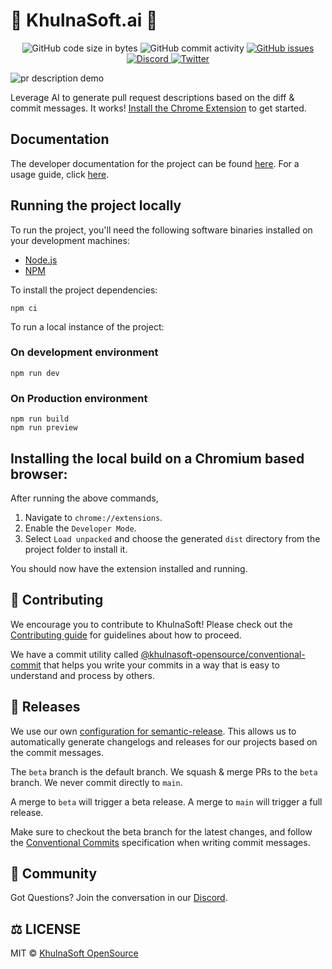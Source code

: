   <h1>🍕 KhulnaSoft.ai 🍕</h1>
</div>
<p align="center">
  <img src="https://img.shields.io/github/languages/code-size/khulnasoft-opensource/browser-extensions" alt="GitHub code size in bytes">
  <img src="https://img.shields.io/github/commit-activity/w/khulnasoft-opensource/browser-extensions" alt="GitHub commit activity">
  <a href="https://github.com/khulnasoft-opensource/browser-extensions/issues">
    <img src="https://img.shields.io/github/issues/khulnasoft-opensource/browser-extensions" alt="GitHub issues">
  </a>
  <a href="https://discord.gg/U2peSNf23P">
    <img src="https://img.shields.io/discord/714698561081704529.svg?label=&logo=discord&logoColor=ffffff&color=7389D8&labelColor=6A7EC2" alt="Discord">
  </a>
  <a href="https://twitter.com/saucedopen">
    <img src="https://img.shields.io/twitter/follow/saucedopen?label=Follow&style=social" alt="Twitter">
  </a>
</p>

![pr description demo](https://khulnasoft.ai/pr-description.gif)

Leverage AI to generate pull request descriptions based on the diff & commit messages. It works! [Install the Chrome Extension](https://bit.ly/khulnasoftai) to get started.

## Documentation

The developer documentation for the project can be found [here](./docs/). For a usage guide, click [here](https://docs.khulnasoft.com/chrome-extension/introduction-to-the-chrome-extension/).

## Running the project locally

To run the project, you'll need the following software binaries installed on your development machines:

- [Node.js](https://nodejs.org/en)
- [NPM](https://www.npmjs.com/)

To install the project dependencies:

```shell
npm ci
```


To run a local instance of the project:

### On development environment

```shell
npm run dev
```

### On Production environment 

```shell
npm run build
npm run preview
```


## Installing the local build on a Chromium based browser:
After running the above commands,
1. Navigate to `chrome://extensions`. 
2. Enable the `Developer Mode`.
3. Select `Load unpacked` and choose the generated `dist` directory from the project folder to install it.

You should now have the extension installed and running.

## 🤝 Contributing

We encourage you to contribute to KhulnaSoft! Please check out the [Contributing guide](https://docs.khulnasoft.com/contributing/introduction-to-contributing/) for guidelines about how to proceed.

We have a commit utility called [@khulnasoft-opensource/conventional-commit](https://github.com/khulnasoft-opensource/conventional-commit) that helps you write your commits in a way that is easy to understand and process by others.

## 🚀 Releases

We use our own [configuration for semantic-release](https://github.com/khulnasoft-opensource/release). This allows us to automatically generate changelogs and releases for our projects based on the commit messages.

The `beta` branch is the default branch. We squash & merge PRs to the `beta` branch. We never commit directly to `main`.

A merge to `beta` will trigger a beta release. A merge to `main` will trigger a full release.

Make sure to checkout the beta branch for the latest changes, and follow the [Conventional Commits](https://www.conventionalcommits.org/en/v1.0.0/) specification when writing commit messages.

## 🍕 Community

Got Questions? Join the conversation in our [Discord](https://discord.gg/58KbV5w2).  

## ⚖️ LICENSE

MIT © [KhulnaSoft OpenSource](LICENSE)
